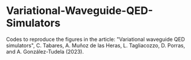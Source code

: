 # Variational-Waveguide-QED-Simulators
Codes to reproduce the figures in the article: "Variational waveguide QED simulators", C. Tabares, A. Muñoz de las Heras, L. Tagliacozzo, D. Porras, and A. González-Tudela (2023).
